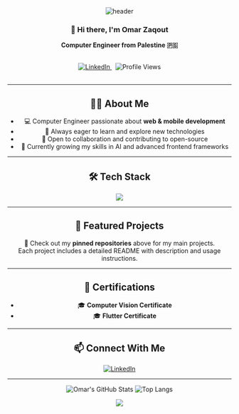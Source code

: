 <div align="center">

<img src="https://capsule-render.vercel.app/api?type=waving&color=0:0099ff,100:00cc99&height=180&section=header&text=Omar%20Zaqout&fontSize=45&fontColor=ffffff" alt="header"/>

### 👋 Hi there, I'm **Omar Zaqout**
**Computer Engineer from Palestine 🇵🇸**

<br/>

<a href="https://www.linkedin.com/in/omar-zaqout/" target="_blank">
  <img src="https://img.shields.io/badge/LinkedIn-omar--zaqout-blue?style=flat&logo=linkedin" alt="LinkedIn"/>
</a>
&nbsp;
<img src="https://komarev.com/ghpvc/?username=omarzaqout&label=Profile%20views&color=0e75b6&style=flat" alt="Profile Views" />
<br/><br/>

---

## 🧑‍💻 About Me

- 💻 Computer Engineer passionate about **web & mobile development**
- 🚀 Always eager to learn and explore new technologies
- 🤝 Open to collaboration and contributing to open-source
- 🌱 Currently growing my skills in AI and advanced frontend frameworks

---

## 🛠️ Tech Stack

<p align="center">
  <img src="https://skillicons.dev/icons?i=react,nextjs,ts,js,dart,flutter,java,cpp,c,python" />
</p>

---

## 🚀 Featured Projects

📌 Check out my **pinned repositories** above for my main projects.  
Each project includes a detailed README with description and usage instructions.

---

## 🏅 Certifications

- 🎓 **Computer Vision Certificate**
- 🎓 **Flutter Certificate**

---

## 📫 Connect With Me

<a href="https://www.linkedin.com/in/omar-zaqout/" target="_blank">
  <img src="https://img.shields.io/badge/LinkedIn-omar--zaqout-blue?style=for-the-badge&logo=linkedin" alt="LinkedIn"/>
</a>

---

![Omar's GitHub Stats](https://github-readme-stats.vercel.app/api?username=omarzaqout&show_icons=true&theme=tokyonight&hide=prs)
![Top Langs](https://github-readme-stats.vercel.app/api/top-langs/?username=omarzaqout&layout=compact&theme=tokyonight)

<img src="https://capsule-render.vercel.app/api?type=waving&color=0:0099ff,100:00cc99&height=120&section=footer"/>

</div>
